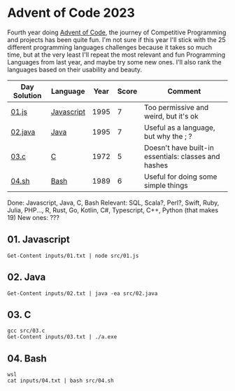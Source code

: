 # Advent of Code 2023

Fourth year doing [Advent of Code](https://adventofcode.com/2023), the journey of Competitive Programming and projects has been quite fun. I'm not sure if this year I'll stick with the 25 different programming languages challenges because it takes so much time, but at the very least I'll repeat the most relevant and fun Programming Languages from last year, and maybe try some new ones. I'll also rank the languages based on their usability and beauty.

Day Solution            | Language                         | Year | Score | Comment
------------------------|----------------------------------|------|-------|----------------------------------------------------
[01.js](src/01.js)      | [Javascript](#01-javascript)     | 1995 |   7   | Too permissive and weird, but it's ok
[02.java](src/02.java)  | [Java](#02-java)                 | 1995 |   7   | Useful as a language, but why the ; ?
[03.c](src/03.c)        | [C](#03-c)                       | 1972 |   5   | Doesn't have built-in essentials: classes and hashes
[04.sh](src/04.sh)      | [Bash](#04-bash)                 | 1989 |   6   | Useful for doing some simple things

Done: Javascript, Java, C, Bash
Relevant: SQL, Scala?, Perl?, Swift, Ruby, Julia, PHP..., R, Rust, Go, Kotlin, C#, Typescript, C++, Python (that makes 19)
New ones: ???


## 01. Javascript
```
Get-Content inputs/01.txt | node src/01.js
```

## 02. Java
```
Get-Content inputs/02.txt | java -ea src/02.java
```

## 03. C
```
gcc src/03.c
Get-Content inputs/03.txt | ./a.exe
```

## 04. Bash
```
wsl
cat inputs/04.txt | bash src/04.sh
```